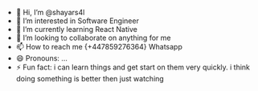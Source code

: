 - 👋 Hi, I’m @shayars4l
- 👀 I’m interested in Software Engineer 
- 🌱 I’m currently learning React Native 
- 💞️ I’m looking to collaborate on anything for me 
- 📫 How to reach me {+447859276364} Whatsapp
- 😄 Pronouns: ...
- ⚡ Fun fact: i can learn things and get start on them very quickly. i think doing something is better then just watching 

<!---
shayars4l/shayars4l is a ✨ special ✨ repository because its `README.md` (this file) appears on your GitHub profile.
You can click the Preview link to take a look at your changes.
--->
